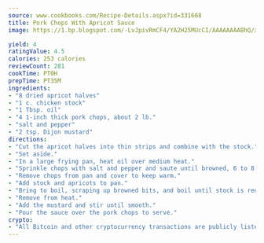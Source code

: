 ```yaml
---
source: www.cookbooks.com/Recipe-Details.aspx?id=331668
title: Pork Chops With Apricot Sauce
image: https://1.bp.blogspot.com/-LvJpivRmCF4/YA2H25MUcCI/AAAAAAAABhQ/xgndXuMf7Zopp5S4RExCblnSp5YGujfSQCLcBGAsYHQ/s320/8.png

yield: 4
ratingValue: 4.5
calories: 253 calories
reviewCount: 281
cookTime: PT0H
prepTime: PT35M
ingredients:
- "8 dried apricot halves"
- "1 c. chicken stock"
- "1 Tbsp. oil"
- "4 1-inch thick pork chops, about 2 lb."
- "salt and pepper"
- "2 tsp. Dijon mustard"
directions:
- "Cut the apricot halves into thin strips and combine with the stock."
- "Set aside."
- "In a large frying pan, heat oil over medium heat."
- "Sprinkle chops with salt and pepper and saute until browned, 6 to 8 minutes per side."
- "Remove chops from pan and cover to keep warm."
- "Add stock and apricots to pan."
- "Bring to boil, scraping up browned bits, and boil until stock is reduced to about 1/2 cup."
- "Remove from heat."
- "Add the mustard and stir until smooth."
- "Pour the sauce over the pork chops to serve."
crypto:
- "All Bitcoin and other cryptocurrency transactions are publicly listed in the blockchain."
---
```

